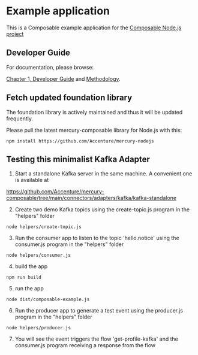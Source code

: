 # Example application

This is a Composable example application for the [Composable Node.js project](https://github.com/Accenture/mercury-nodejs)

## Developer Guide

For documentation, please browse:

[Chapter 1, Developer Guide](https://accenture.github.io/mercury-nodejs/guides/CHAPTER-1/)
and [Methodology](https://accenture.github.io/mercury-nodejs/guides/METHODOLOGY/).

## Fetch updated foundation library

The foundation library is actively maintained and thus it will be updated frequently.

Please pull the latest mercury-composable library for Node.js with this:

```shell
npm install https://github.com/Accenture/mercury-nodejs
```

## Testing this minimalist Kafka Adapter

1. Start a standalone Kafka server in the same machine. A convenient one is available at

https://github.com/Accenture/mercury-composable/tree/main/connectors/adapters/kafka/kafka-standalone

2. Create two demo Kafka topics using the create-topic.js program in the "helpers" folder

```shell
node helpers/create-topic.js  
```

3. Run the consumer app to listen to the topic 'hello.notice' using the consumer.js program in the "helpers" folder

```shell
node helpers/consumer.js 
```

4. build the app

```shell
npm run build
```

5. run the app

```shell
node dist/composable-example.js 
```

6. Run the producer app to generate a test event using the producer.js program in the "helpers" folder

```shell
node helpers/producer.js
```

7. You will see the event triggers the flow 'get-profile-kafka' and the consumer.js program receiving a response from the flow
